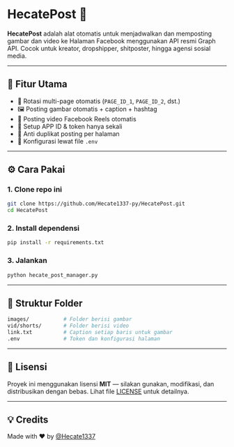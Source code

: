
# HecatePost 🔮

**HecatePost** adalah alat otomatis untuk menjadwalkan dan memposting gambar dan video ke Halaman Facebook menggunakan API resmi Graph API. Cocok untuk kreator, dropshipper, shitposter, hingga agensi sosial media.

---

## 🚀 Fitur Utama
- 🔁 Rotasi multi-page otomatis (`PAGE_ID_1`, `PAGE_ID_2`, dst.)
- 🖼️ Posting gambar otomatis + caption + hashtag
- 🎥 Posting video Facebook Reels otomatis
- 🔐 Setup APP ID & token hanya sekali
- 💾 Anti duplikat posting per halaman
- 🧠 Konfigurasi lewat file `.env`

---

## ⚙️ Cara Pakai

### 1. Clone repo ini
```bash
git clone https://github.com/Hecate1337-py/HecatePost.git
cd HecatePost
```

### 2. Install dependensi
```bash
pip install -r requirements.txt
```

### 3. Jalankan
```bash
python hecate_post_manager.py
```

---

## 📁 Struktur Folder

```bash
images/           # Folder berisi gambar
vid/shorts/       # Folder berisi video
link.txt          # Caption setiap baris untuk gambar
.env              # Token dan konfigurasi halaman
```

---

## 🔐 Lisensi

Proyek ini menggunakan lisensi **MIT** — silakan gunakan, modifikasi, dan distribusikan dengan bebas. Lihat file [LICENSE](./LICENSE) untuk detailnya.

---

## 💡 Credits

Made with ❤️ by [@Hecate1337](https://github.com/Hecate1337-py)
